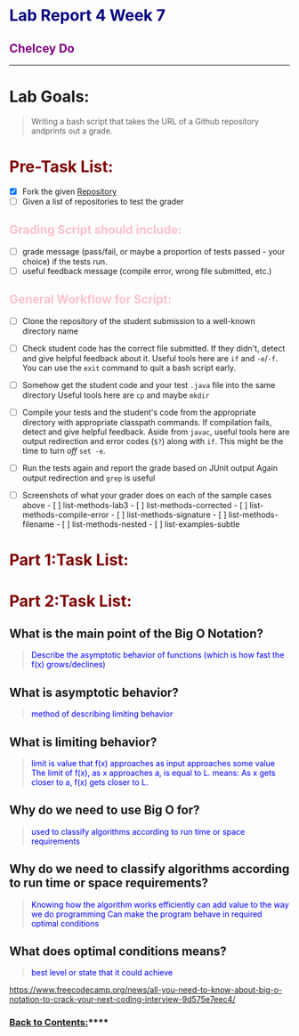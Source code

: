 # <span style="color:navy"> **Lab Report 4 Week 7**</span>
## <span style="color:purple"> **Chelcey Do**</span>
---

# <span style="color:fuschia"> **Lab Goals:**</span>
> Writing a bash script that takes the URL of a Github repository andprints out a grade.

# <span style="color:maroon"> **Pre-Task List:**</span>
- [x] Fork the given [Repository](https://github.com/ucsd-cse15l-f22/list-examples-grader)
- [ ] Given a list of repositories to test the grader

## <span style="color:pink"> **Grading Script should include:**</span>
- [ ] grade message (pass/fail, or maybe a proportion of tests passed - your choice) if the tests run.
- [ ] useful feedback message (compile error, wrong file submitted, etc.)

## <span style="color:pink"> **General Workflow for Script:**</span>
- [ ] Clone the repository of the student submission to a well-known directory name 
- [ ] Check student code has the correct file submitted. If they didn't, detect and give helpful feedback about it.
      Useful tools here are `if` and `-e`/`-f`. You can use the `exit` command to quit a bash script early. 
- [ ] Somehow get the student code and your test `.java` file into the same directory
      Useful tools here are `cp` and maybe `mkdir`
- [ ] Compile your tests and the student's code from the appropriate directory with appropriate classpath commands. 
      If compilation fails, detect and give helpful feedback. 
      Aside from `javac`, useful tools here are output redirection and error codes (`$?`) along with `if`. 
      This might be the time to turn *off* `set -e`.
- [ ] Run the tests again and report the grade based on JUnit output
      Again output redirection and `grep` is useful
      
- [ ] Screenshots of what your grader does on each of the sample cases above
      - [ ] list-methods-lab3
      - [ ] list-methods-corrected
      - [ ] list-methods-compile-error
      - [ ] list-methods-signature
      - [ ] list-methods-filename
      - [ ] list-methods-nested
      - [ ] list-examples-subtle


# <span style="color:maroon"> **Part 1:Task List:**</span>

# <span style="color:maroon"> **Part 2:Task List:**</span>

## What is the main point of the Big O Notation?
> <span style="color:blue"> Describe the asymptotic behavior of functions (which is how fast the f(x) grows/declines)</span>

## What is asymptotic behavior? 
> <span style="color:blue"> method of describing limiting behavior</span>

## What is limiting behavior?
> <span style="color:blue"> limit is value that f(x) approaches as input approaches some value</span>
> <span style="color:blue"> The limit of f(x), as x approaches a, is equal to L.</span>
> <span style="color:blue"> means: As x gets closer to a, f(x) gets closer to L.</span>

## Why do we need to use Big O for?
> <span style="color:blue"> used to classify algorithms according to run time or space requirements</span>

## Why do we need to classify algorithms according to run time or space requirements?
> <span style="color:blue"> Knowing how the algorithm works efficiently can add value to the way we do programming</span>
> <span style="color:blue"> Can make the program behave in required optimal conditions</span>

## What does optimal conditions means? 
> <span style="color:blue"> best level or state that it could achieve</span>

https://www.freecodecamp.org/news/all-you-need-to-know-about-big-o-notation-to-crack-your-next-coding-interview-9d575e7eec4/

### [Back to Contents:](https://chelcey.github.io/cse11-self-study/)****
